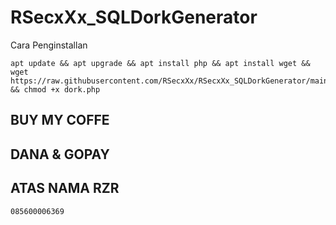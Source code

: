 # RSecxXx_SQLDorkGenerator

Cara Penginstallan

```
apt update && apt upgrade && apt install php && apt install wget && wget https://raw.githubusercontent.com/RSecxXx/RSecxXx_SQLDorkGenerator/main/dork.php && chmod +x dork.php 
```

## BUY MY COFFE

## DANA & GOPAY

## ATAS NAMA RZR
```
085600006369
```

